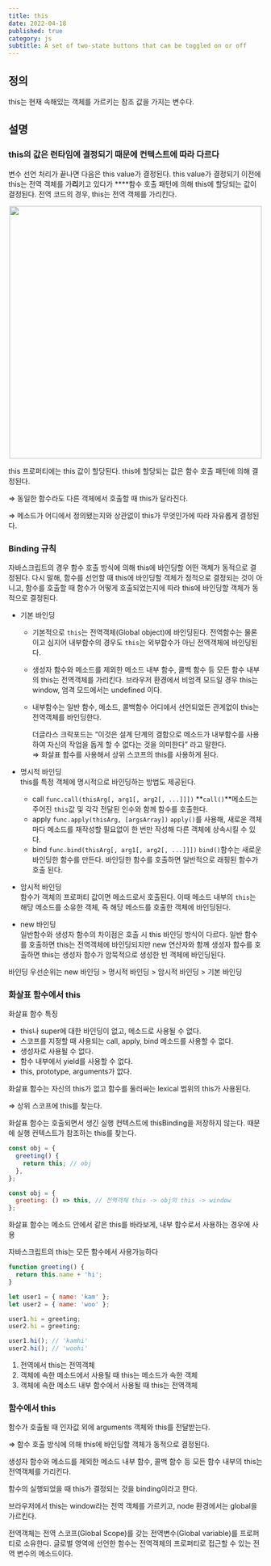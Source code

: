 ```yaml
---
title: this
date: 2022-04-18
published: true
category: js
subtitle: A set of two-state buttons that can be toggled on or off
---
```


## 정의

this는 현재 속해있는 객체를 가르키는 참조 값을 가지는 변수다.

## 설명

### this의 값은 런타임에 결정되기 때문에 컨텍스트에 따라 다르다

변수 선언 처리가 끝나면 다음은 this value가 결정된다. this value가 결정되기 이전에 this는 전역 객체를 가**리**키고 있다가 \*\*\*\*함수 호출 패턴에 의해 this에 할당되는 값이 결정된다.
전역 코드의 경우, this는 전역 객체를 가리킨다.

<div align='center'>
  <img width='500' src="/images/posts/this/ex.png" />
</div>

this 프로퍼티에는 this 값이 할당된다. this에 할당되는 값은 함수 호출 패턴에 의해 결정된다.

⇒ 동일한 함수라도 다른 객체에서 호출할 때 this가 달라진다.

⇒ 메소드가 어디에서 정의됐는지와 상관없이 this가 무엇인가에 따라 자유롭게 결정된다.

### Binding 규칙

자바스크립트의 경우 함수 호출 방식에 의해 this에 바인딩할 어떤 객체가 동적으로 결정된다. 다시 말해, 함수를 선언할 때 this에 바인딩할 객체가 정적으로 결정되는 것이 아니고, 함수를 호출할 때 함수가 어떻게 호출되었는지에 따라 this에 바인딩할 객체가 동적으로 결정된다.

- 기본 바인딩<br />

  - 기본적으로 `this`는 전역객체(Global object)에 바인딩된다. 전역함수는 물론이고 심지어 내부함수의 경우도 `this`는 외부함수가 아닌 전역객체에 바인딩된다.<br />
  - 생성자 함수와 메소드를 제외한 메소드 내부 함수, 콜백 함수 등 모든 함수 내부의 this는 전역객체를 가리킨다. 브라우저 환경에서 비엄격 모드일 경우 this는 window, 엄격 모드에서는 undefined 이다.<br />
  - 내부함수는 일반 함수, 메소드, 콜백함수 어디에서 선언되었든 관게없이 this는 전역객체를 바인딩한다.

    더글라스 크락포드는 “이것은 설계 단계의 결함으로 메소드가 내부함수를 사용하여 자신의 작업을 돕게 할 수 없다는 것을 의미한다” 라고 말한다.<br />
    ⇒ 화살표 함수를 사용해서 상위 스코프의 this를 사용하게 된다.

- 명시적 바인딩<br />
  this를 특정 객체에 명시적으로 바인딩하는 방법도 제공된다.
  - call
    `func.call(thisArg[, arg1[, arg2[, ...]]])`
    **`call()`**메소드는 주어진 `this`값 및 각각 전달된 인수와 함께 함수를 호출한다.
  - apply
    `func.apply(thisArg, [argsArray])`
    `apply()`를 사용해, 새로운 객체마다 메소드를 재작성할 필요없이 한 번만 작성해 다른 객체에 상속시킬 수 있다.
  - bind
    `func.bind(thisArg[, arg1[, arg2[, ...]]])`
    `bind()`함수는 새로운 바인딩한 함수를 만든다. 바인딩한 함수를 호출하면 일반적으로 래핑된 함수가 호출 된다.
- 암시적 바인딩<br />
  함수가 객체의 프로퍼티 값이면 메소드로서 호출된다. 이때 메소드 내부의 `this`는 해당 메소드를 소유한 객체, 즉 해당 메소드를 호출한 객체에 바인딩된다.
- new 바인딩<br />
  일반함수와 생성자 함수의 차이점은 호출 시 this 바인딩 방식이 다르다.
  일반 함수를 호출하면 this는 전역객체에 바인딩되지만 new 연산자와 함께 생성자 함수를 호출하면 this는 생성자 함수가 암묵적으로 생성한 빈 객체에 바인딩된다.

바인딩 우선순위는 new 바인딩 > 명시적 바인딩 > 암시적 바인딩 > 기본 바인딩

### 화살표 함수에서 this

화살표 함수 특징

- this나 super에 대한 바인딩이 없고, 메소드로 사용될 수 없다.
- 스코프를 지정할 때 사용되는 call, apply, bind 메소드를 사용할 수 없다.
- 생성자로 사용될 수 없다.
- 함수 내부에서 yield를 사용할 수 없다.
- this, prototype, arguments가 없다.

화살표 함수는 자신의 this가 없고 함수를 둘러싸는 lexical 범위의 this가 사용된다.

⇒ 상위 스코프에 this를 찾는다.

화살표 함수는 호출되면서 생긴 실행 컨텍스트에 thisBinding을 저장하지 않는다. 때문에 실행 컨텍스트가 참조하는 this를 찾는다.

```jsx
const obj = {
  greeting() {
    return this; // obj
  },
};

const obj = {
  greeting: () => this, // 전역객체 this -> obj의 this -> window
};
```

화살표 함수는 메소드 안에서 같은 this를 바라보게, 내부 함수로서 사용하는 경우에 사용

자바스크립트의 this는 모든 함수에서 사용가능하다

```jsx
function greeting() {
  return this.name + 'hi';
}

let user1 = { name: 'kam' };
let user2 = { name: 'woo' };

user1.hi = greeting;
user2.hi = greeting;

user1.hi(); // 'kamhi'
user2.hi(); // 'woohi'
```

1. 전역에서 this는 전역객체
2. 객체에 속한 메소드에서 사용될 때 this는 메소드가 속한 객체
3. 객체에 속한 메소드 내부 함수에서 사용될 때 this는 전역객체

### 함수에서 this

함수가 호출될 때 인자값 외에 arguments 객체와 this를 전달받는다.

⇒ 함수 호출 방식에 의해 this에 바인딩할 객체가 동적으로 결정된다.

생성자 함수와 메소드를 제외한 메소드 내부 함수, 콜백 함수 등 모든 함수 내부의 this는 전역객체를 가리킨다.

함수의 실행되었을 때 this가 결정되는 것을 binding이라고 한다.

브라우저에서 this는 window라는 전역 객체를 가르키고, node 환경에서는 global을 가르킨다.

전역객체는 전역 스코프(Global Scope)를 갖는 전역변수(Global variable)를 프로퍼티로 소유한다. 글로벌 영역에 선언한 함수는 전역객체의 프로퍼티로 접근할 수 있는 전역 변수의 메소드이다.
